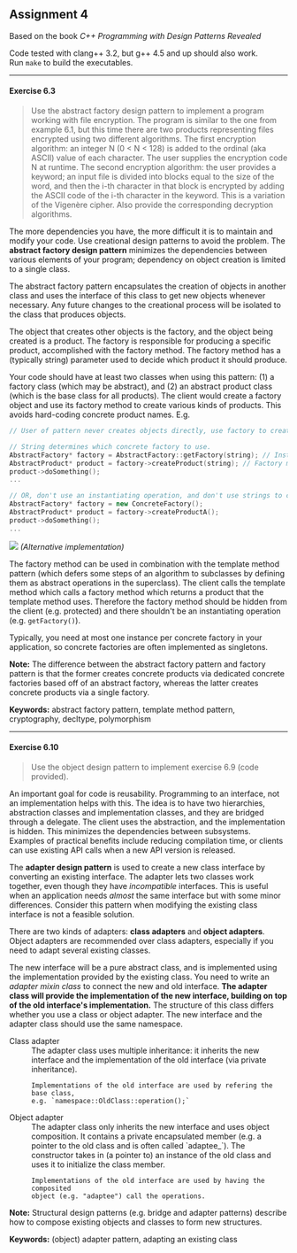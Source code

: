 Assignment 4
------------

Based on the book *C++ Programming with Design Patterns Revealed*

Code tested with clang++ 3.2, but g++ 4.5 and up should also work.  
Run `make` to build the executables.

---

#### Exercise 6.3
> Use the abstract factory design pattern to implement a program working with
> file encryption. The program is similar to the one from example 6.1, but this
> time there are two products representing files encrypted using two different
> algorithms.
> The first encryption algorithm: an integer N (0 < N < 128) is added to the
> ordinal (aka ASCII) value of each character. The user supplies the encryption
> code N at runtime.
> The second encryption algorithm: the user provides a keyword; an input file is
> divided into blocks equal to the size of the word, and then the i-th character
> in that block is encrypted by adding the ASCII code of the i-th character in
> the keyword. This is a variation of the Vigenère cipher.
> Also provide the corresponding decryption algorithms.

The more dependencies you have, the more difficult it is to maintain and modify
your code. Use creational design patterns to avoid the problem.
The **abstract factory design pattern** minimizes the dependencies between
various elements of your program; dependency on object creation is limited to a
single class. 

The abstract factory pattern encapsulates the creation of objects in another
class and uses the interface of this class to get new objects whenever
necessary. Any future changes to the creational process will be isolated to the
class that produces objects.

The object that creates other objects is the factory, and the object being
created is a product. The factory is responsible for producing a specific
product, accomplished with the factory method. The factory method has
a (typically string) parameter used to decide which product it should produce.

Your code should have at least two classes when using this pattern:
(1) a factory class (which may be abstract), and (2) an abstract product class
(which is the base class for all products).
The client would create a factory object and use its factory method to create
various kinds of products. This avoids hard-coding concrete product names. E.g.

```cpp
// User of pattern never creates objects directly, use factory to create products.

// String determines which concrete factory to use.
AbstractFactory* factory = AbstractFactory::getFactory(string); // Instantiating operation: returns a concrete factory
AbstractProduct* product = factory->createProduct(string); // Factory method: returns a concrete product
product->doSomething();
...

// OR, don't use an instantiating operation, and don't use strings to choose a product.
AbstractFactory* factory = new ConcreteFactory();
AbstractProduct* product = factory->createProductA();
product->doSomething();
...
```
![](http://i.imgur.com/0jcpdt9.png)
_(Alternative implementation)_

The factory method can be used in combination with the template method
pattern (which defers some steps of an algorithm to subclasses by defining them as abstract
operations in the superclass). The client calls the template method which calls a factory method
which returns a product that the template method uses.
Therefore the factory method should be hidden from the client (e.g. protected)
and there shouldn't be an instantiating operation (e.g. `getFactory()`).

Typically, you need at most one instance per concrete factory in your
application, so concrete factories are often implemented as singletons.

**Note:** The difference between the abstract factory pattern and factory pattern is
that the former creates concrete products via dedicated concrete factories based
off of an abstract factory, whereas the latter creates concrete products via
a single factory.

**Keywords:** abstract factory pattern, template method pattern, cryptography,
              decltype, polymorphism

---

#### Exercise 6.10
> Use the object design pattern to implement exercise 6.9 (code provided).

An important goal for code is reusability. Programming to an interface, not an
implementation helps with this. The idea is to have two hierarchies,
abstraction classes and implementation classes, and they are bridged through
a delegate. The client uses the abstraction, and the implementation is hidden.
This minimizes the dependencies between subsystems. Examples of practical
benefits include reducing compilation time, or clients can use existing API
calls when a new API version is released.

The **adapter design pattern** is used to create a new class interface by
converting an existing interface. The adapter lets two classes work together,
even though they have _incompatible_ interfaces. This is useful when an
application needs _almost_ the same interface but with some minor differences.
Consider this pattern when modifying the existing class interface is not a
feasible solution.

There are two kinds of adapters: **class adapters** and **object adapters**.
Object adapters are recommended over class adapters, especially if you need to
adapt several existing classes.

The new interface will be a pure abstract class, and is implemented using the
implementation provided by the existing class. You need to write an _adapter
mixin class_ to connect the new and old interface.
**The adapter class will provide the implementation of the new interface,
building on top of the old interface's implementation.**
The structure of this class differs whether you use a class or object adapter.
The new interface and the adapter class should use the same namespace.

<dl>
  <dt>Class adapter</dt>
  <dd>
    The adapter class uses multiple inheritance: it inherits the new interface
    and the implementation of the old interface (via private inheritance).

    Implementations of the old interface are used by refering the base class,
    e.g. `namespace::OldClass::operation();`
  </dd>
  <dt>Object adapter</dt>
  <dd>
    The adapter class only inherits the new interface and uses object
    composition. It contains a private encapsulated member (e.g. a pointer to
    the old class and is often called `adaptee_`). The constructor takes in (a
    pointer to) an instance of the old class and uses it to initialize the class
    member.

    Implementations of the old interface are used by having the composited
    object (e.g. "adaptee") call the operations.
  </dd>
</dl>

**Note:** Structural design patterns (e.g. bridge and adapter patterns) describe
how to compose existing objects and classes to form new structures.

**Keywords:** (object) adapter pattern, adapting an existing class
